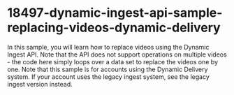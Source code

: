 # 18497-dynamic-ingest-api-sample-replacing-videos-dynamic-delivery
In this sample, you will learn how to replace videos using the Dynamic Ingest API. Note that the API does not support operations on multiple videos - the code here simply loops over a data set to replace the videos one by one.  Note that this sample is for accounts using the Dynamic Delivery system. If your account uses the legacy ingest system, see the legacy ingest version instead.

